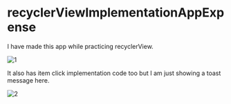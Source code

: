# recyclerViewImplementationAppExpense

I have made this app while practicing recyclerView.

![1](https://user-images.githubusercontent.com/68849516/187033769-5fa86ad5-301c-4f47-88e0-ffd032b9458e.jpg)

It also has item click implementation code too but I am just showing a toast message here.

![2](https://user-images.githubusercontent.com/68849516/187033787-8217ce90-928e-4865-b9cd-f36bbc764cde.jpg)
